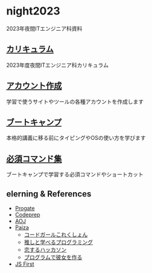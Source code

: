 # night2023
2023年夜間ITエンジニア科資料

## [カリキュラム](./docs/introduction.md)
2023年度夜間ITエンジニア科カリキュラム

## [アカウント作成](./docs/account.md)
学習で使うサイトやツールの各種アカウントを作成します

## [ブートキャンプ](./docs/bootcamp.md)
本格的講義に移る前にタイピングやOSの使い方を学びます

## [必須コマンド集](./docs/commands.md)
ブートキャンプで学習する必須コマンドやショートカット

## elerning & References

- [Progate](https://prog-8.com)
- [Codeprep](https://codeprep.jp/signin)
- [AOJ](https://onlinejudge.u-aizu.ac.jp/home)
- [Paiza](https://paiza.jp)
    - [コードガールこれくしょん](https://paiza.jp/cgc)
    - [推しと学べるプログラミング](https://paiza.jp/oshipro)
    - [恋するハッカソン](https://paiza.jp/poh/hatsukoi)
    - [プログラムで彼女を作る](https://paiza.jp/poh/ando)
- [JS First](https://github.com/omas-public/JSFirst)